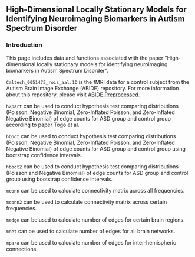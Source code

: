## High-Dimensional Locally Stationary Models for Identifying Neuroimaging Biomarkers in Autism Spectrum Disorder

### Introduction

This page includes data and functions associated with the paper "High-dimensional locally stationary models for identifying neuroimaging biomarkers in Autism Spectrum Disorder". 

`Caltech_0051475_rois_aal.1D` is the fMRI data for a control subject from the Autism Brain Image Exchange (ABIDE) repository. For more information about this repository, please visit [ABIDE Preprocessed](preprocessed-connectomes-project.org/abide/).

`h2part` can be used to conduct hypothesis test comparing distributions (Poisson, Negative Binomial, Zero-Inflated Poisson, and Zero-Inflated Negative Binomial) of edge counts for ASD group and control group according to paper Togo et al.

`hboot` can be used to conduct hypothesis test comparing distributions (Poisson, Negative Binomial, Zero-Inflated Poisson, and Zero-Inflated Negative Binomial) of edge counts for ASD group and control group using bootstrap confidence intervals. 

`hboot2` can be used to conduct hypothesis test comparing distributions (Poisson and Negative Binomial) of edge counts for ASD group and control group using bootstrap confidence intervals. 

`mconn` can be used to calculate connectivity matrix across all frequencies. 

`mconn2` can be used to calculate connectivity matrix across certain frequencies. 

`medge` can be used to calculate number of edges for certain brain regions. 

`mnet` can be used to calculate number of edges for all brain networks. 

`mpara` can be used to calculate number of edges for inter-hemispheric connections. 




